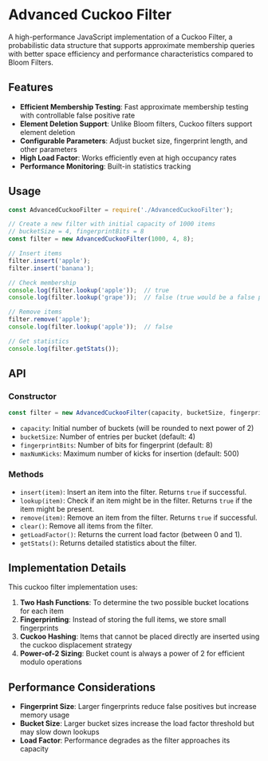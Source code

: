 # Advanced Cuckoo Filter

A high-performance JavaScript implementation of a Cuckoo Filter, a probabilistic data structure that supports approximate membership queries with better space efficiency and performance characteristics compared to Bloom Filters.

## Features

- **Efficient Membership Testing**: Fast approximate membership testing with controllable false positive rate
- **Element Deletion Support**: Unlike Bloom filters, Cuckoo filters support element deletion
- **Configurable Parameters**: Adjust bucket size, fingerprint length, and other parameters
- **High Load Factor**: Works efficiently even at high occupancy rates
- **Performance Monitoring**: Built-in statistics tracking

## Usage

```javascript
const AdvancedCuckooFilter = require('./AdvancedCuckooFilter');

// Create a new filter with initial capacity of 1000 items
// bucketSize = 4, fingerprintBits = 8
const filter = new AdvancedCuckooFilter(1000, 4, 8);

// Insert items
filter.insert('apple');
filter.insert('banana');

// Check membership
console.log(filter.lookup('apple'));  // true
console.log(filter.lookup('grape'));  // false (true would be a false positive)

// Remove items
filter.remove('apple');
console.log(filter.lookup('apple'));  // false

// Get statistics
console.log(filter.getStats());
```

## API

### Constructor

```javascript
const filter = new AdvancedCuckooFilter(capacity, bucketSize, fingerprintBits, maxNumKicks);
```

- `capacity`: Initial number of buckets (will be rounded to next power of 2)
- `bucketSize`: Number of entries per bucket (default: 4)
- `fingerprintBits`: Number of bits for fingerprint (default: 8)
- `maxNumKicks`: Maximum number of kicks for insertion (default: 500)

### Methods

- `insert(item)`: Insert an item into the filter. Returns `true` if successful.
- `lookup(item)`: Check if an item might be in the filter. Returns `true` if the item might be present.
- `remove(item)`: Remove an item from the filter. Returns `true` if successful.
- `clear()`: Remove all items from the filter.
- `getLoadFactor()`: Returns the current load factor (between 0 and 1).
- `getStats()`: Returns detailed statistics about the filter.

## Implementation Details

This cuckoo filter implementation uses:

1. **Two Hash Functions**: To determine the two possible bucket locations for each item
2. **Fingerprinting**: Instead of storing the full items, we store small fingerprints
3. **Cuckoo Hashing**: Items that cannot be placed directly are inserted using the cuckoo displacement strategy
4. **Power-of-2 Sizing**: Bucket count is always a power of 2 for efficient modulo operations

## Performance Considerations

- **Fingerprint Size**: Larger fingerprints reduce false positives but increase memory usage
- **Bucket Size**: Larger bucket sizes increase the load factor threshold but may slow down lookups
- **Load Factor**: Performance degrades as the filter approaches its capacity